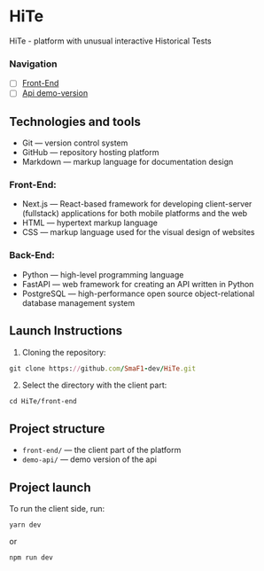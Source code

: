 # HiTe
HiTe - platform with unusual interactive Historical Tests

### Navigation

- [ ] [Front-End](front-end)
- [ ] [Api demo-version](demo-api)

## Technologies and tools
- Git — version control system
- GitHub — repository hosting platform
- Markdown — markup language for documentation design

### Front-End:
  - Next.js — React-based framework for developing client-server (fullstack) applications for both mobile platforms and the web
  - HTML — hypertext markup language
  - CSS — markup language used for the visual design of websites

### Back-End:
- Python — high-level programming language
- FastAPI — web framework for creating an API written in Python
- PostgreSQL — high-performance open source object-relational database management system

## Launch Instructions
1. Cloning the repository:
  ```rb
  git clone https://github.com/SmaF1-dev/HiTe.git
  ```
2. Select the directory with the client part:
  ```
  cd HiTe/front-end
  ```
## Project structure
- `front-end/` — the client part of the platform
- `demo-api/` — demo version of the api

## Project launch
To run the client side, run:
   ```
   yarn dev
   ```
or
   ```
   npm run dev
   ```
